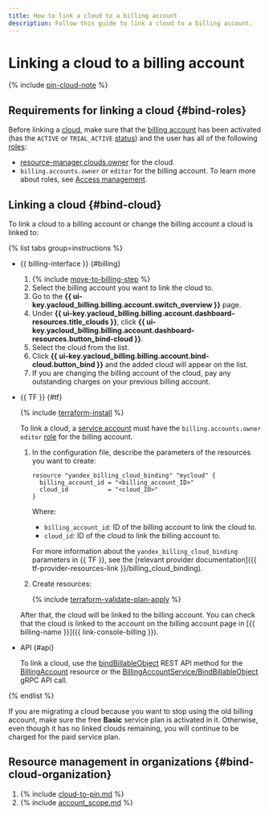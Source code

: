```yaml
---
title: How to link a cloud to a billing account
description: Follow this guide to link a cloud to a billing account.
---
```


# Linking a cloud to a billing account

{% include [pin-cloud-note](../_includes/pin-cloud-note.md) %}

## Requirements for linking a cloud {#bind-roles}

Before linking a [cloud](../../resource-manager/concepts/resources-hierarchy.md#cloud), make sure that the [billing account](../concepts/billing-account.md) has been activated (has the `ACTIVE` or `TRIAL_ACTIVE` [status](../concepts/billing-account-statuses.md)) and the user has all of the following [roles](../../iam/concepts/access-control/roles.md):
* [resource-manager.clouds.owner](../../resource-manager/security/index.md#resource-manager-clouds-owner) for the cloud.
* `billing.accounts.owner` or `editor` for the billing account. To learn more about roles, see [Access management](../security/index.md#roles-list).

## Linking a cloud {#bind-cloud}

To link a cloud to a billing account or change the billing account a cloud is linked to:

{% list tabs group=instructions %}

- {{ billing-interface }} {#billing}

  1. {% include [move-to-billing-step](../_includes/move-to-billing-step.md) %}
  1. Select the billing account you want to link the cloud to.
  1. Go to the **{{ ui-key.yacloud_billing.billing.account.switch_overview }}** page.
  1. Under **{{ ui-key.yacloud_billing.billing.account.dashboard-resources.title_clouds }}**, click **{{ ui-key.yacloud_billing.billing.account.dashboard-resources.button_bind-cloud }}**.
  1. Select the cloud from the list.
  1. Click **{{ ui-key.yacloud_billing.billing.account.bind-cloud.button_bind }}** and the added cloud will appear on the list.
  1. If you are changing the billing account of the cloud, pay any outstanding charges on your previous billing account.

- {{ TF }} {#tf}

  {% include [terraform-install](../../_includes/terraform-install.md) %}

  To link a cloud, a [service account](../../iam/concepts/users/service-accounts.md) must have the `billing.accounts.owner` `editor` [role](../security/index.md#set-role) for the billing account.
  1. In the configuration file, describe the parameters of the resources you want to create:

     ```hcl
     resource "yandex_billing_cloud_binding" "mycloud" {
       billing_account_id = "<billing_account_ID>"
       cloud_id           = "<cloud_ID>"
     }
     ```

     Where:
     * `billing_account_id`: ID of the billing account to link the cloud to.
     * `cloud_id`: ID of the cloud to link the billing account to.

     For more information about the `yandex_billing_cloud_binding` parameters in {{ TF }}, see the [relevant provider documentation]({{ tf-provider-resources-link }}/billing_cloud_binding).
  1. Create resources:

     {% include [terraform-validate-plan-apply](../../_tutorials/_tutorials_includes/terraform-validate-plan-apply.md) %}

  After that, the cloud will be linked to the billing account. You can check that the cloud is linked to the account on the billing account page in [{{ billing-name }}]({{ link-console-billing }}).

- API {#api}

  To link a cloud, use the [bindBillableObject](../api-ref/BillingAccount/bindBillableObject.md) REST API method for the [BillingAccount](../api-ref/BillingAccount/index.md) resource or the [BillingAccountService/BindBillableObject](../api-ref/grpc/billing_account_service.md#BindBillableObject) gRPC API call.

{% endlist %}

If you are migrating a cloud because you want to stop using the old billing account, make sure the free **Basic** service plan is activated in it. Otherwise, even though it has no linked clouds remaining, you will continue to be charged for the paid service plan.

## Resource management in organizations {#bind-cloud-organization}

1. {% include [cloud-to-pin.md](../_includes/clouds-to-pin.md) %}
1. {% include [account_scope.md](../_includes/account-scope.md) %}